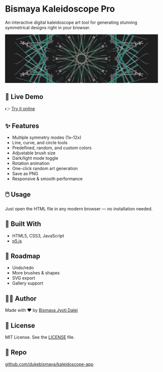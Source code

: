 # Bismaya Kaleidoscope Pro

An interactive digital kaleidoscope art tool for generating stunning symmetrical designs right in your browser.

![Kaleidoscope App](kaleidoscope.png)

## 🚀 Live Demo  
👉 [Try it online](https://dukebismaya.github.io/kaleidoscope-app/)

## ✨ Features
- Multiple symmetry modes (1x–12x)
- Line, curve, and circle tools
- Predefined, random, and custom colors
- Adjustable brush size
- Dark/light mode toggle
- Rotation animation
- One-click random art generation
- Save as PNG
- Responsive & smooth performance

## 🖱️ Usage
Just open the HTML file in any modern browser — no installation needed.

## 🔧 Built With
- HTML5, CSS3, JavaScript
- [p5.js](https://p5js.org/)

## 📌 Roadmap
- Undo/redo  
- More brushes & shapes  
- SVG export  
- Gallery support  

## 🧑‍🎨 Author
Made with ♥ by [Bismaya Jyoti Dalei](https://github.com/dukebismaya)

## 📄 License
MIT License. See the [LICENSE](LICENSE) file.

## 📂 Repo
[github.com/dukebismaya/kaleidoscope-app](https://github.com/dukebismaya/kaleidoscope-app)
